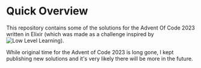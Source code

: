 # Quick Overview

This repository contains some of the solutions for the Advent Of Code 2023 written in Elixir (which was made as a challenge inspired by ![Low Level Learning](https://www.youtube.com/watch?v=OGJPLh7O2iI)).

While original time for the Advent of Code 2023 is long gone, I kept publishing new solutions and it's very likely there will be more in the future.